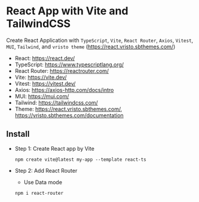 # React App with Vite and TailwindCSS

Create React Application with `TypeScript`, `Vite`, `React Router`, `Axios`, `Vitest`, `MUI`, `Tailwind`, and `vristo theme` (https://react.vristo.sbthemes.com/)

+ React: https://react.dev/
+ TypeScript: https://www.typescriptlang.org/
+ React Router: https://reactrouter.com/
+ Vite: https://vite.dev/
+ Vitest: https://vitest.dev/
+ Axios: https://axios-http.com/docs/intro
+ MUI: https://mui.com/
+ Tailwind: https://tailwindcss.com/
+ Theme: https://react.vristo.sbthemes.com/, https://vristo.sbthemes.com/documentation

## Install
- Step 1: Create React app by Vite
    ```
    npm create vite@latest my-app --template react-ts
    ```

- Step 2: Add React Router
    + Use Data mode
    ```
    npm i react-router
    ```
